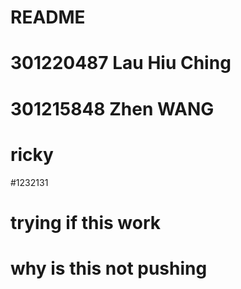 # README

# 301220487 Lau Hiu Ching
# 301215848 Zhen WANG
# ricky

#1232131

# trying if this work 
# why is this not pushing 